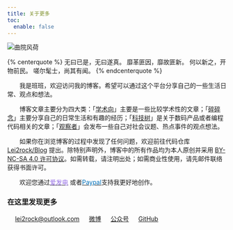 ```yaml
---
title: 关于更多
toc:
  enable: false
---
```


![曲院风荷](https://website-1256060851.cos.ap-hongkong.myqcloud.com/pages/more/header.jpg!650x)

{% centerquote %}
无曰已是，无曰遂真。
靡革匪因，靡故匪新。
何以新之，开物前民。
嗟尔髦士，尚其有闻。
{% endcenterquote %}

　　我是班班，欢迎访问我的博客。希望可以通过这个平台分享自己的一些生活日常、观点和想法。

　　博客文章主要分为四大类：「[学术向](/overview/academic/)」主要是一些比较学术性的文章；「[碎碎念](/overview/life/)」主要分享自己的日常生活和有趣的经历；「[科技树](/overview/tech/)」是关于数码产品或者编程代码相关的文章；「[观察者](/overview/viewpoint/)」会发布一些自己对社会议题、热点事件的观点想法。

　　如果你在浏览博客的过程中发现了任何问题，欢迎前往代码仓库 [<i class="fab fa-fw fa-github"></i>Lei2rock/Blog](https://github.com/lei2rock/blog) 提出。除特别声明外，博客中的所有作品均为本人原创并采用 [<i class="fab fa-fw fa-creative-commons"></i>BY-NC-SA 4.0 许可协议](https://creativecommons.org/licenses/by-nc-sa/4.0/deed.zh)。如需转载，请注明出处；如需商业性使用，请先邮件联络获得书面许可。

　　欢迎您通过[<font color=#946ce6><i class="fas fa-fw fa-bolt"></i>爱发电</font>](https://afdian.net/@lei2rock) 或者[<font color=#0070ba><i class="fab fa-fw fa-paypal"></i>Paypal</font>](https://paypal.me/lei2rock)支持我更好地创作。

### 在这里发现更多

　<i class="fas fa-fw fa-envelope"></i> lei2rock@outlook.com
　<i class="fab fa-fw fa-weibo"></i> [微博](https://weibo.com/7216640993)
　<i class="fab fa-fw fa-weixin"></i> <a class="fancybox fancybox.image" href="https://website-1256060851.cos.ap-hongkong.myqcloud.com/qrcode/wechat-channel.png" itemscope="" itemtype="http://schema.org/ImageObject" itemprop="url" data-fancybox="default" rel="default" title="微信公众号：班班碎碎念" data-caption="微信公众号：班班碎碎念">公众号</a>
　<i class="fab fa-fw fa-github"></i> [GitHub](https://github.com/lei2rock)
